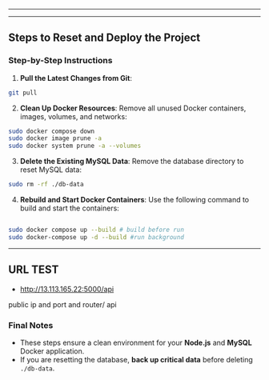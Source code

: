 --------------------------------------------------------------------------------------
--------------------------------------------------------------------------------------

## **Steps to Reset and Deploy the Project**

### **Step-by-Step Instructions**
1. **Pull the Latest Changes from Git**:
```bash
git pull
```

2. **Clean Up Docker Resources**:
   Remove all unused Docker containers, images, volumes, and networks:
```bash
sudo docker compose down
sudo docker image prune -a
sudo docker system prune -a --volumes
```

3. **Delete the Existing MySQL Data**:
   Remove the database directory to reset MySQL data:
```bash
sudo rm -rf ./db-data
```

4. **Rebuild and Start Docker Containers**:
   Use the following command to build and start the containers:
```bash

sudo docker compose up --build # build before run
sudo docker-compose up -d --build #run background
```

---

## URL TEST

- http://13.113.165.22:5000/api

public ip and port and router/ api


### **Final Notes**
- These steps ensure a clean environment for your **Node.js** and **MySQL** Docker application.
- If you are resetting the database, **back up critical data** before deleting `./db-data`.